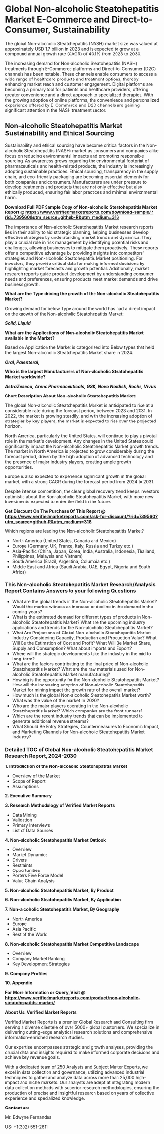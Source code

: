<h1>Global Non-alcoholic Steatohepatitis Market E-Commerce and Direct-to-Consumer, Sustainability</h1><p class=""><p>The global Non-alcoholic Steatohepatitis (NASH) market size was valued at approximately USD 1.7 billion in 2023 and is expected to grow at a compound annual growth rate (CAGR) of 40.1% from 2023 to 2030.</p><p>The increasing demand for Non-alcoholic Steatohepatitis (NASH) treatments through E-Commerce platforms and Direct-to-Consumer (D2C) channels has been notable. These channels enable consumers to access a wide range of healthcare products and treatment options, thereby enhancing market reach and customer engagement. Digital platforms are becoming a primary tool for patients and healthcare providers, offering greater convenience and a direct approach to specialized therapies. With the growing adoption of online platforms, the convenience and personalized experience offered by E-Commerce and D2C channels are gaining significant attention in the NASH treatment sector.</p><h2>Non-alcoholic Steatohepatitis Market Sustainability and Ethical Sourcing</h2><p>Sustainability and ethical sourcing have become critical factors in the Non-alcoholic Steatohepatitis (NASH) market as consumers and companies alike focus on reducing environmental impacts and promoting responsible sourcing. As awareness grows regarding the environmental footprint of pharmaceuticals and health-related products, the industry is increasingly adopting sustainable practices. Ethical sourcing, transparency in the supply chain, and eco-friendly packaging are becoming essential elements for both companies and consumers. Manufacturers are under pressure to develop treatments and products that are not only effective but also ethically produced, ensuring fair labor practices and minimal environmental harm.</p></p><p class=""><strong>Download Full PDF Sample Copy of Non-alcoholic Steatohepatitis Market Report @ <a href="https://www.verifiedmarketreports.com/download-sample/?rid=739560&utm_source=github-R&utm_medium=316" target="_blank">https://www.verifiedmarketreports.com/download-sample/?rid=739560&utm_source=github-R&utm_medium=316</a></strong></p><p>The importance of&nbsp;Non-alcoholic Steatohepatitis Market research reports lies in their ability to aid strategic planning, helping businesses develop effective strategies by understanding market trends and dynamics. They play a crucial role in risk management by identifying potential risks and challenges, allowing businesses to mitigate them proactively. These reports offer a competitive advantage by providing insights into competitors' strategies and Non-alcoholic Steatohepatitis Market positioning. For investors, they provide critical data for making informed decisions by highlighting market forecasts and growth potential. Additionally, market research reports guide product development by understanding consumer needs and preferences, ensuring products meet market demands and drive business growth.</p><p><strong>What are the&nbsp;Type driving the growth of the Non-alcoholic Steatohepatitis Market?</strong></p><p id="" class="">Growing demand for below Type around the world has had a direct impact on the growth of the Non-alcoholic Steatohepatitis Market:</p><p class=""><em><strong>Solid, Liquid</strong></em></p><p class=""><strong>What are the&nbsp;Applications&nbsp;of Non-alcoholic Steatohepatitis Market available in the Market?</strong></p><p id="" class="">Based on Application the Market is categorized into Below types that held the largest Non-alcoholic Steatohepatitis Market share In 2024.</p><p class=""><em><strong>Oral, Parenteral, </strong></em></p><p class=""><strong>Who is the largest Manufacturers of Non-alcoholic Steatohepatitis Market worldwide?</strong></p><p><em><strong>AstraZeneca, Arena Pharmaceuticals, GSK, Novo Nordisk, Roche, Vivus</strong></em></p><p id="" class=""><strong>Short Description About Non-alcoholic Steatohepatitis Market:</strong></p><p>The global Non-alcoholic Steatohepatitis Market is anticipated to rise at a considerable rate during the forecast period, between 2023 and 2031. In 2022, the market is growing steadily, and with the increasing adoption of strategies by key players, the market is expected to rise over the projected horizon.</p><p>North America, particularly the United States, will continue to play a pivotal role in the market's development. Any changes in the United States could significantly impact the Non-alcoholic Steatohepatitis Market growth trends. The market in North America is projected to grow considerably during the forecast period, driven by the high adoption of advanced technology and the presence of major industry players, creating ample growth opportunities.</p><p>Europe is also expected to experience significant growth in the global market, with a strong CAGR during the forecast period from 2024 to 2031.</p><p>Despite intense competition, the clear global recovery trend keeps investors optimistic about the Non-alcoholic Steatohepatitis Market, with more new investments expected to enter the field in the future.</p><p id="" class=""><strong>Get Discount On The Purchase Of This Report @ <a href="https://www.verifiedmarketreports.com/ask-for-discount/?rid=739560?utm_source=github-R&utm_medium=316" target="_blank">https://www.verifiedmarketreports.com/ask-for-discount/?rid=739560?utm_source=github-R&utm_medium=316</a></strong></p><p class="">Which regions are leading the Non-alcoholic Steatohepatitis Market?</p><ul><li>North America (United States, Canada and Mexico)</li><li>Europe (Germany, UK, France, Italy, Russia and Turkey etc.)</li><li>Asia-Pacific (China, Japan, Korea, India, Australia, Indonesia, Thailand, Philippines, Malaysia and Vietnam)</li><li>South America (Brazil, Argentina, Columbia etc.)</li><li>Middle East and Africa (Saudi Arabia, UAE, Egypt, Nigeria and South Africa)</li></ul><h3 id="" class="">This Non-alcoholic Steatohepatitis Market Research/Analysis Report Contains Answers to your following Questions</h3><ul><li>What are the global trends in the Non-alcoholic Steatohepatitis Market? Would the market witness an increase or decline in the demand in the coming years?</li><li>What is the estimated demand for different types of products in Non-alcoholic Steatohepatitis Market? What are the upcoming industry applications and trends for the Non-alcoholic Steatohepatitis Market?</li><li>What Are Projections of Global Non-alcoholic Steatohepatitis Market Industry Considering Capacity, Production and Production Value? What Will Be the Estimation of Cost and Profit? What Will Be Market Share, Supply and Consumption? What about imports and Export?</li><li>Where will the strategic developments take the industry in the mid to long-term?</li><li>What are the factors contributing to the final price of Non-alcoholic Steatohepatitis Market? What are the raw materials used for Non-alcoholic Steatohepatitis Market manufacturing?</li><li>How big is the opportunity for the Non-alcoholic Steatohepatitis Market? How will the increasing adoption of Non-alcoholic Steatohepatitis Market for mining impact the growth rate of the overall market?</li><li>How much is the global Non-alcoholic Steatohepatitis Market worth? What was the value of the market In 2020?</li><li>Who are the major players operating in the Non-alcoholic Steatohepatitis Market? Which companies are the front runners?</li><li>Which are the recent industry trends that can be implemented to generate additional revenue streams?</li><li>What Should Be Entry Strategies, Countermeasures to Economic Impact, and Marketing Channels for Non-alcoholic Steatohepatitis Market Industry?</li></ul><h3 id="" class="">Detailed TOC of Global Non-alcoholic Steatohepatitis Market Research Report, 2024-2030</h3><p id="" class=""><strong>1. Introduction of the Non-alcoholic Steatohepatitis Market</strong></p><ul><li>Overview of the Market</li><li>Scope of Report</li><li>Assumptions</li></ul><p id="" class=""><strong>2. Executive Summary</strong></p><p id="" class=""><strong>3. Research Methodology of Verified Market Reports</strong></p><ul><li>Data Mining</li><li>Validation</li><li>Primary Interviews</li><li>List of Data Sources</li></ul><p id="" class=""><strong>4. Non-alcoholic Steatohepatitis Market Outlook</strong></p><ul><li>Overview</li><li>Market Dynamics</li><li>Drivers</li><li>Restraints</li><li>Opportunities</li><li>Porters Five Force Model</li><li>Value Chain Analysis</li></ul><p id="" class=""><strong>5. Non-alcoholic Steatohepatitis Market, By Product</strong></p><p id="" class=""><strong>6. Non-alcoholic Steatohepatitis Market, By Application</strong></p><p id="" class=""><strong>7. Non-alcoholic Steatohepatitis Market, By Geography</strong></p><ul><li>North America</li><li>Europe</li><li>Asia Pacific</li><li>Rest of the World</li></ul><p id="" class=""><strong>8. Non-alcoholic Steatohepatitis Market Competitive Landscape</strong></p><ul><li>Overview</li><li>Company Market Ranking</li><li>Key Development Strategies</li></ul><p id="" class=""><strong>9. Company Profiles</strong></p><p id="" class=""><strong>10. Appendix</strong></p><p id="" class=""><strong>For More Information or Query, Visit @ <a href="https://www.verifiedmarketreports.com/product/non-alcoholic-steatohepatitis-market/" target="_blank">https://www.verifiedmarketreports.com/product/non-alcoholic-steatohepatitis-market/</a></strong></p><p id="" class=""><strong>About Us: Verified Market Reports</strong></p><p id="" class="">Verified Market Reports is a premier Global Research and Consulting firm serving a diverse clientele of over 5000+ global customers. We specialize in delivering cutting-edge analytical research solutions and comprehensive information-enriched research studies.</p><p id="" class="">Our expertise encompasses strategic and growth analyses, providing the crucial data and insights required to make informed corporate decisions and achieve key revenue goals.</p><p id="" class="">With a dedicated team of 250 Analysts and Subject Matter Experts, we excel in data collection and governance, utilizing advanced industrial techniques to gather and analyze data across more than 25,000 high-impact and niche markets. Our analysts are adept at integrating modern data collection methods with superior research methodologies, ensuring the production of precise and insightful research based on years of collective experience and specialized knowledge.</p><p id="" class=""><strong>Contact us:</strong></p><p id="" class="">Mr. Edwyne Fernandes</p><p id="" class="">US: +1(302) 551-2611</p>